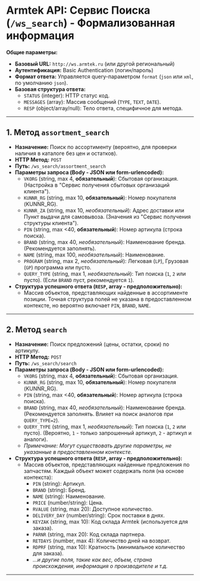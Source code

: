 # Armtek API: Сервис Поиска (`/ws_search`) - Формализованная информация

**Общие параметры:**

*   **Базовый URL:** `http://ws.armtek.ru` (или другой региональный)
*   **Аутентификация:** Basic Authentication (логин/пароль)
*   **Формат ответа:** Управляется query-параметром `format` (`json` или `xml`, по умолчанию `json`).
*   **Базовая структура ответа:**
    *   `STATUS` (integer): HTTP статус код.
    *   `MESSAGES` (array): Массив сообщений (`TYPE`, `TEXT`, `DATE`).
    *   `RESP` (object/array/null): Тело ответа, специфичное для метода.

---

## 1. Метод `assortment_search`

*   **Назначение:** Поиск по ассортименту (вероятно, для проверки наличия в каталоге без цен и остатков).
*   **HTTP Метод:** `POST`
*   **Путь:** `/ws_search/assortment_search`
*   **Параметры запроса (Body - JSON или form-urlencoded):**
    *   `VKORG` (string, max 4, **обязательный**): Сбытовая организация. (Настройка в "Сервис получения сбытовых организаций клиента").
    *   `KUNNR_RG` (string, max 10, **обязательный**): Номер покупателя (KUNNR\_RG).
    *   `KUNNR_ZA` (string, max 10, *необязательный*): Адрес доставки или Пункт выдачи для самовывоза. (Значения из "Сервис получения структуры клиента").
    *   `PIN` (string, max <40, **обязательный**): Номер артикула (строка поиска).
    *   `BRAND` (string, max 40, *необязательный*): Наименование бренда. (Рекомендуется заполнять).
    *   `NAME` (string, max 100, *необязательный*): Наименование.
    *   `PROGRAM` (string, max 2, *необязательный*): Легковая (`LP`), Грузовая (`GP`) программа или пусто.
    *   `QUERY_TYPE` (string, max 1, *необязательный*): Тип поиска (`1`, `2` или пусто). (Если `BRAND` пуст, рекомендуется `1`).
*   **Структура успешного ответа (`RESP`, array - предположительно):**
    *   Массив объектов, представляющих найденные в ассортименте позиции. Точная структура полей не указана в предоставленном контексте, но вероятно включает `PIN`, `BRAND`, `NAME`.

---

## 2. Метод `search`

*   **Назначение:** Поиск предложений (цены, остатки, сроки) по артикулу.
*   **HTTP Метод:** `POST`
*   **Путь:** `/ws_search/search`
*   **Параметры запроса (Body - JSON или form-urlencoded):**
    *   `VKORG` (string, max 4, **обязательный**): Сбытовая организация.
    *   `KUNNR_RG` (string, max 10, **обязательный**): Номер покупателя (KUNNR\_RG).
    *   `PIN` (string, max <40, **обязательный**): Номер артикула (строка поиска).
    *   `BRAND` (string, max 40, *необязательный*): Наименование бренда. (Рекомендуется заполнять. Влияет на поиск аналогов при `QUERY_TYPE=2`).
    *   `QUERY_TYPE` (string, max 1, *необязательный*): Тип поиска (`1`, `2` или пусто). (Вероятно, `1` - только запрошенный артикул, `2` - артикул и аналоги).
    *   *Примечание: Могут существовать другие параметры, не указанные в предоставленном контексте.*
*   **Структура успешного ответа (`RESP`, array - предположительно):**
    *   Массив объектов, представляющих найденные предложения по запчастям. Каждый объект может содержать поля (на основе контекста):
        *   `PIN` (string): Артикул.
        *   `BRAND` (string): Бренд.
        *   `NAME` (string): Наименование.
        *   `PRICE` (number/string): Цена.
        *   `RVALUE` (string, max 20): Доступное количество.
        *   `DELIVERY_DAY` (number/string): Срок поставки в днях.
        *   `KEYZAK` (string, max 10): Код склада Armtek (используется для заказа).
        *   `PARNR` (string, max 20): Код склада партнера.
        *   `RETDAYS` (number, max 4): Количество дней на возврат.
        *   `RDPRF` (string, max 10): Кратность (минимальное количество для заказа).
        *   *...и другие поля, такие как вес, объем, страна происхождения, информация о производителе и т.д.*

---
